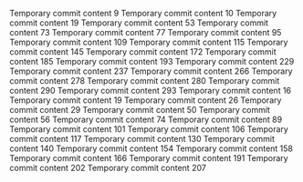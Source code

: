 Temporary commit content 9
Temporary commit content 10
Temporary commit content 19
Temporary commit content 53
Temporary commit content 73
Temporary commit content 77
Temporary commit content 95
Temporary commit content 109
Temporary commit content 115
Temporary commit content 145
Temporary commit content 172
Temporary commit content 185
Temporary commit content 193
Temporary commit content 229
Temporary commit content 237
Temporary commit content 266
Temporary commit content 278
Temporary commit content 280
Temporary commit content 290
Temporary commit content 293
Temporary commit content 16
Temporary commit content 19
Temporary commit content 26
Temporary commit content 29
Temporary commit content 50
Temporary commit content 56
Temporary commit content 74
Temporary commit content 89
Temporary commit content 101
Temporary commit content 106
Temporary commit content 117
Temporary commit content 130
Temporary commit content 140
Temporary commit content 154
Temporary commit content 158
Temporary commit content 166
Temporary commit content 191
Temporary commit content 202
Temporary commit content 207
